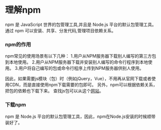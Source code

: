 理解npm
===================
npm 是 JavaScript 世界的包管理工具,并且是 Node.js 平台的默认包管理工具。通过 npm 可以安装、共享、分发代码,管理项目依赖关系。

###  npm的作用
npm常见的使用场景有以下几种：
1.用户从NPM服务器下载别人编写的第三方包到本地使用。
2.用户从NPM服务器下载并安装别人编写的命令行程序到本地使用。
3.用户将自己编写的包或命令行程序上传到NPM服务器供别人使用。

因此，如果需要js模块（包）时（例如jQuery，Vue），不用再从官网下载或者使用CDN，而是直接使用npm下载需要的包即可。
另外，npm可以根据依赖关系，把包的依赖也下载下来。
查找js包可以从这个[网站][1]。

###  下载npm

npm 是 Node.js 平台的默认包管理工具，因此，npm在Node.js安装的时候顺带装好了。


  [1]: https://www.npmjs.com